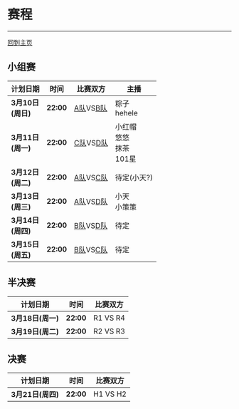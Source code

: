 # 赛程
---
[回到主页](README.md)

## 小组赛

|计划日期|时间|比赛双方|主播|
|--------|------|----|---|
|**3月10日<br>(周日)** | **22:00** | [A队][ta]VS[B队][tb] |粽子<br>hehele
|**3月11日<br>(周一)** | **22:00** | [C队][tc]VS[D队][td] |小红帽<br>悠悠<br>抹茶<br>101星
|**3月12日<br>(周二)** | **22:00** | [A队][ta]VS[C队][tc] |待定(小天?)
|**3月13日<br>(周三)** | **22:00** | [A队][ta]VS[D队][tb] |小天<br>小策策
|**3月14日<br>(周四)** | **22:00** | [B队][ta]VS[D队][td] |待定
|**3月15日<br>(周五)** | **22:00** | [B队][ta]VS[C队][tb] |待定

## 半决赛

|计划日期|时间|比赛双方|
|--------|------|----|
|**3月18日(周一)** | **22:00** | R1 VS R4 |
|**3月19日(周二)** | **22:00** | R2 VS R3 |

## 决赛

|计划日期|时间|比赛双方|
|--------|------|----|
|**3月21日(周四)** | **22:00** | H1 VS H2 |

[ta]: teama.md
[tb]: teamb.md
[tc]: teamc.md
[td]: teamd.md
